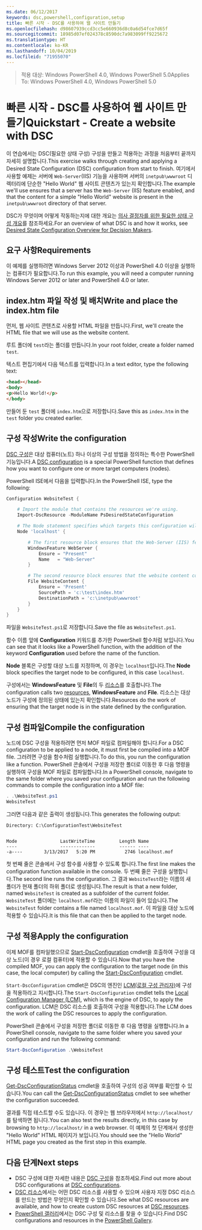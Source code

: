 ```yaml
---
ms.date: 06/12/2017
keywords: dsc,powershell,configuration,setup
title: 빠른 시작 - DSC를 사용하여 웹 사이트 만들기
ms.openlocfilehash: d98607939ccd3cc5e660936d8c0a6d54fce7d65f
ms.sourcegitcommit: 18985d07ef024378c8590dc7a983099ff9225672
ms.translationtype: HT
ms.contentlocale: ko-KR
ms.lasthandoff: 10/04/2019
ms.locfileid: "71955070"
---
```

> <span data-ttu-id="3c51d-103">적용 대상: Windows PowerShell 4.0, Windows PowerShell 5.0</span><span class="sxs-lookup"><span data-stu-id="3c51d-103">Applies To: Windows PowerShell 4.0, Windows PowerShell 5.0</span></span>

# <a name="quickstart---create-a-website-with-dsc"></a><span data-ttu-id="3c51d-104">빠른 시작 - DSC를 사용하여 웹 사이트 만들기</span><span class="sxs-lookup"><span data-stu-id="3c51d-104">Quickstart - Create a website with DSC</span></span>

<span data-ttu-id="3c51d-105">이 연습에서는 DSC(필요한 상태 구성) 구성을 만들고 적용하는 과정을 처음부터 끝까지 자세히 설명합니다.</span><span class="sxs-lookup"><span data-stu-id="3c51d-105">This exercise walks through creating and applying a Desired State Configuration (DSC) configuration from start to finish.</span></span>
<span data-ttu-id="3c51d-106">여기에서 사용할 예제는 서버에 `Web-Server`(IIS) 기능을 사용하며 서버의 `inetpub\wwwroot` 디렉터리에 단순한 "Hello World" 웹 사이트 콘텐츠가 있는지 확인합니다.</span><span class="sxs-lookup"><span data-stu-id="3c51d-106">The example we'll use ensures that a server has the `Web-Server` (IIS) feature enabled, and that the content for a simple "Hello World" website is present in the `inetpub\wwwroot` directory of that server.</span></span>

<span data-ttu-id="3c51d-107">DSC가 무엇이며 어떻게 작동하는지에 대한 개요는 [의사 결정자를 위한 필요한 상태 구성 개요](../overview/decisionMaker.md)를 참조하세요.</span><span class="sxs-lookup"><span data-stu-id="3c51d-107">For an overview of what DSC is and how it works, see [Desired State Configuration Overview for Decision Makers](../overview/decisionMaker.md).</span></span>

## <a name="requirements"></a><span data-ttu-id="3c51d-108">요구 사항</span><span class="sxs-lookup"><span data-stu-id="3c51d-108">Requirements</span></span>

<span data-ttu-id="3c51d-109">이 예제를 실행하려면 Windows Server 2012 이상과 PowerShell 4.0 이상을 실행하는 컴퓨터가 필요합니다.</span><span class="sxs-lookup"><span data-stu-id="3c51d-109">To run this example, you will need a computer running Windows Server 2012 or later and PowerShell 4.0 or later.</span></span>

## <a name="write-and-place-the-indexhtm-file"></a><span data-ttu-id="3c51d-110">index.htm 파일 작성 및 배치</span><span class="sxs-lookup"><span data-stu-id="3c51d-110">Write and place the index.htm file</span></span>

<span data-ttu-id="3c51d-111">먼저, 웹 사이트 콘텐츠로 사용할 HTML 파일을 만듭니다.</span><span class="sxs-lookup"><span data-stu-id="3c51d-111">First, we'll create the HTML file that we will use as the website content.</span></span>

<span data-ttu-id="3c51d-112">루트 폴더에 `test`라는 폴더를 만듭니다.</span><span class="sxs-lookup"><span data-stu-id="3c51d-112">In your root folder, create a folder named `test`.</span></span>

<span data-ttu-id="3c51d-113">텍스트 편집기에서 다음 텍스트를 입력합니다.</span><span class="sxs-lookup"><span data-stu-id="3c51d-113">In a text editor, type the following text:</span></span>

```html
<head></head>
<body>
<p>Hello World!</p>
</body>
```

<span data-ttu-id="3c51d-114">만들어 둔 `test` 폴더에 `index.htm`으로 저장합니다.</span><span class="sxs-lookup"><span data-stu-id="3c51d-114">Save this as `index.htm` in the `test` folder you created earlier.</span></span>

## <a name="write-the-configuration"></a><span data-ttu-id="3c51d-115">구성 작성</span><span class="sxs-lookup"><span data-stu-id="3c51d-115">Write the configuration</span></span>

<span data-ttu-id="3c51d-116">[DSC 구성](../configurations/configurations.md)은 대상 컴퓨터(노트) 하나 이상의 구성 방법을 정의하는 특수한 PowerShell 기능입니다.</span><span class="sxs-lookup"><span data-stu-id="3c51d-116">A [DSC configuration](../configurations/configurations.md) is a special PowerShell function that defines how you want to configure one or more target computers (nodes).</span></span>

<span data-ttu-id="3c51d-117">PowerShell ISE에서 다음을 입력합니다.</span><span class="sxs-lookup"><span data-stu-id="3c51d-117">In the PowerShell ISE, type the following:</span></span>

```powershell
Configuration WebsiteTest {

    # Import the module that contains the resources we're using.
    Import-DscResource -ModuleName PsDesiredStateConfiguration

    # The Node statement specifies which targets this configuration will be applied to.
    Node 'localhost' {

        # The first resource block ensures that the Web-Server (IIS) feature is enabled.
        WindowsFeature WebServer {
            Ensure = "Present"
            Name   = "Web-Server"
        }

        # The second resource block ensures that the website content copied to the website root folder.
        File WebsiteContent {
            Ensure = 'Present'
            SourcePath = 'c:\test\index.htm'
            DestinationPath = 'c:\inetpub\wwwroot'
        }
    }
}
```

<span data-ttu-id="3c51d-118">파일을 `WebsiteTest.ps1`로 저장합니다.</span><span class="sxs-lookup"><span data-stu-id="3c51d-118">Save the file as `WebsiteTest.ps1`.</span></span>

<span data-ttu-id="3c51d-119">함수 이름 앞에 **Configuration** 키워드를 추가한 PowerShell 함수처럼 보입니다.</span><span class="sxs-lookup"><span data-stu-id="3c51d-119">You can see that it looks like a PowerShell function, with the addition of the keyword **Configuration** used before the name of the function.</span></span>

<span data-ttu-id="3c51d-120">**Node** 블록은 구성할 대상 노드를 지정하며, 이 경우는 `localhost`입니다.</span><span class="sxs-lookup"><span data-stu-id="3c51d-120">The **Node** block specifies the target node to be configured, in this case `localhost`.</span></span>

<span data-ttu-id="3c51d-121">구성에서는 **WindowsFeature** 및 **File**의 두 [리소스](../resources/resources.md)를 호출합니다.</span><span class="sxs-lookup"><span data-stu-id="3c51d-121">The configuration calls two [resources](../resources/resources.md), **WindowsFeature** and **File**.</span></span>
<span data-ttu-id="3c51d-122">리소스는 대상 노드가 구성에 정의된 상태에 있는지 확인합니다.</span><span class="sxs-lookup"><span data-stu-id="3c51d-122">Resources do the work of ensuring that the target node is in the state defined by the configuration.</span></span>

## <a name="compile-the-configuration"></a><span data-ttu-id="3c51d-123">구성 컴파일</span><span class="sxs-lookup"><span data-stu-id="3c51d-123">Compile the configuration</span></span>

<span data-ttu-id="3c51d-124">노드에 DSC 구성을 적용하려면 먼저 MOF 파일로 컴파일해야 합니다.</span><span class="sxs-lookup"><span data-stu-id="3c51d-124">For a DSC configuration to be applied to a node, it must first be compiled into a MOF file.</span></span>
<span data-ttu-id="3c51d-125">그러려면 구성을 함수처럼 실행합니다.</span><span class="sxs-lookup"><span data-stu-id="3c51d-125">To do this, you run the configuration like a function.</span></span>
<span data-ttu-id="3c51d-126">PowerShell 콘솔에서 구성을 저장한 폴더로 이동한 후 다음 명령을 실행하여 구성을 MOF 파일로 컴파일합니다.</span><span class="sxs-lookup"><span data-stu-id="3c51d-126">In a PowerShell console, navigate to the same folder where you saved your configuration and run the following commands to compile the configuration into a MOF file:</span></span>

```powershell
. .\WebsiteTest.ps1
WebsiteTest
```

<span data-ttu-id="3c51d-127">그러면 다음과 같은 출력이 생성됩니다.</span><span class="sxs-lookup"><span data-stu-id="3c51d-127">This generates the following output:</span></span>

```
Directory: C:\ConfigurationTest\WebsiteTest


Mode                LastWriteTime         Length Name
----                -------------         ------ ----
-a----        3/13/2017   5:20 PM           2746 localhost.mof
```

<span data-ttu-id="3c51d-128">첫 번째 줄은 콘솔에서 구성 함수를 사용할 수 있도록 합니다.</span><span class="sxs-lookup"><span data-stu-id="3c51d-128">The first line makes the configuration function available in the console.</span></span>
<span data-ttu-id="3c51d-129">두 번째 줄은 구성을 실행합니다.</span><span class="sxs-lookup"><span data-stu-id="3c51d-129">The second line runs the configuration.</span></span>
<span data-ttu-id="3c51d-130">그 결과 `WebsiteTest`라는 이름의 새 폴더가 현재 폴더의 하위 폴더로 생성됩니다.</span><span class="sxs-lookup"><span data-stu-id="3c51d-130">The result is that a new folder, named `WebsiteTest` is created as a subfolder of the current folder.</span></span>
<span data-ttu-id="3c51d-131">`WebsiteTest` 폴더에는 `localhost.mof`라는 이름의 파일이 들어 있습니다.</span><span class="sxs-lookup"><span data-stu-id="3c51d-131">The `WebsiteTest` folder contains a file named `localhost.mof`.</span></span>
<span data-ttu-id="3c51d-132">이 파일을 대상 노드에 적용할 수 있습니다.</span><span class="sxs-lookup"><span data-stu-id="3c51d-132">It is this file that can then be applied to the target node.</span></span>

## <a name="apply-the-configuration"></a><span data-ttu-id="3c51d-133">구성 적용</span><span class="sxs-lookup"><span data-stu-id="3c51d-133">Apply the configuration</span></span>

<span data-ttu-id="3c51d-134">이제 MOF를 컴파일했으므로 [Start-DscConfiguration](/powershell/module/psdesiredstateconfiguration/start-dscconfiguration) cmdlet을 호출하여 구성을 대상 노드(이 경우 로컬 컴퓨터)에 적용할 수 있습니다.</span><span class="sxs-lookup"><span data-stu-id="3c51d-134">Now that you have the compiled MOF, you can apply the configuration to the target node (in this case, the local computer) by calling the [Start-DscConfiguration](/powershell/module/psdesiredstateconfiguration/start-dscconfiguration) cmdlet.</span></span>

<span data-ttu-id="3c51d-135">`Start-DscConfiguration` cmdlet은 DSC의 엔진인 [LCM(로컬 구성 관리자)](../managing-nodes/metaConfig.md)에 구성을 적용하라고 지시합니다.</span><span class="sxs-lookup"><span data-stu-id="3c51d-135">The `Start-DscConfiguration` cmdlet tells the [Local Configuration Manager (LCM)](../managing-nodes/metaConfig.md), which is the engine of DSC, to apply the configuration.</span></span>
<span data-ttu-id="3c51d-136">LCM은 DSC 리소스를 호출하여 구성을 적용합니다.</span><span class="sxs-lookup"><span data-stu-id="3c51d-136">The LCM does the work of calling the DSC resources to apply the configuration.</span></span>

<span data-ttu-id="3c51d-137">PowerShell 콘솔에서 구성을 저장한 폴더로 이동한 후 다음 명령을 실행합니다.</span><span class="sxs-lookup"><span data-stu-id="3c51d-137">In a PowerShell console, navigate to the same folder where you saved your configuration and run the following command:</span></span>

```powershell
Start-DscConfiguration .\WebsiteTest
```

## <a name="test-the-configuration"></a><span data-ttu-id="3c51d-138">구성 테스트</span><span class="sxs-lookup"><span data-stu-id="3c51d-138">Test the configuration</span></span>

<span data-ttu-id="3c51d-139">[Get-DscConfigurationStatus](/powershell/module/psdesiredstateconfiguration/get-dscconfigurationstatus) cmdlet을 호출하여 구성의 성공 여부를 확인할 수 있습니다.</span><span class="sxs-lookup"><span data-stu-id="3c51d-139">You can call the [Get-DscConfigurationStatus](/powershell/module/psdesiredstateconfiguration/get-dscconfigurationstatus) cmdlet to see whether the configuration succeeded.</span></span>

<span data-ttu-id="3c51d-140">결과를 직접 테스트할 수도 있습니다. 이 경우는 웹 브라우저에서 `http://localhost/`를 탐색하면 됩니다.</span><span class="sxs-lookup"><span data-stu-id="3c51d-140">You can also test the results directly, in this case by browsing to `http://localhost/` in a web browser.</span></span>
<span data-ttu-id="3c51d-141">이 예제의 첫 단계에서 생성한 "Hello World" HTML 페이지가 보입니다.</span><span class="sxs-lookup"><span data-stu-id="3c51d-141">You should see the "Hello World" HTML page you created as the first step in this example.</span></span>

## <a name="next-steps"></a><span data-ttu-id="3c51d-142">다음 단계</span><span class="sxs-lookup"><span data-stu-id="3c51d-142">Next steps</span></span>

- <span data-ttu-id="3c51d-143">DSC 구성에 대한 자세한 내용은 [DSC 구성](../configurations/configurations.md)을 참조하세요.</span><span class="sxs-lookup"><span data-stu-id="3c51d-143">Find out more about DSC configurations at [DSC configurations](../configurations/configurations.md).</span></span>
- <span data-ttu-id="3c51d-144">[DSC 리소스](../resources/resources.md)에서는 어떤 DSC 리소스를 사용할 수 있으며 사용자 지정 DSC 리소스를 만드는 방법은 무엇인지 확인할 수 있습니다.</span><span class="sxs-lookup"><span data-stu-id="3c51d-144">See what DSC resources are available, and how to create custom DSC resources at [DSC resources](../resources/resources.md).</span></span>
- <span data-ttu-id="3c51d-145">[PowerShell 갤러리](https://www.powershellgallery.com/)에서는 DSC 구성 및 리소스를 찾을 수 있습니다.</span><span class="sxs-lookup"><span data-stu-id="3c51d-145">Find DSC configurations and resources in the [PowerShell Gallery](https://www.powershellgallery.com/).</span></span>
